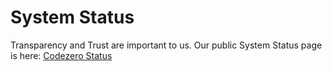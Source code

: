 # System Status

Transparency and Trust are important to us. Our public System Status page is here: [Codezero Status](https://status.codezero.io)
